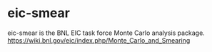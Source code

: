 # eic-smear

eic-smear is the BNL EIC task force Monte Carlo analysis package.
https://wiki.bnl.gov/eic/index.php/Monte_Carlo_and_Smearing
